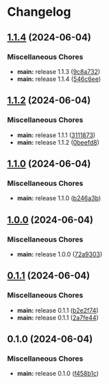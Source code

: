 # Changelog

## [1.1.4](https://github.com/ipegte93/mcmod/compare/v1.1.2...v1.1.4) (2024-06-04)


### Miscellaneous Chores

* **main:** release 1.1.3 ([9c8a732](https://github.com/ipegte93/mcmod/commit/9c8a7328d80c23db46a484bd8a74efcffb772e6b))
* **main:** release 1.1.4 ([546c6ee](https://github.com/ipegte93/mcmod/commit/546c6ee404d41c2f0a05a229f453e02a04ed25f0))

## [1.1.2](https://github.com/ipegte93/mcmod/compare/v1.1.0...v1.1.2) (2024-06-04)


### Miscellaneous Chores

* **main:** release 1.1.1 ([3111873](https://github.com/ipegte93/mcmod/commit/3111873bdde938b0c81e598db264f16cda3acd3f))
* **main:** release 1.1.2 ([0beefd8](https://github.com/ipegte93/mcmod/commit/0beefd81f446e6c0b55466e5568da5d28e1d5935))

## [1.1.0](https://github.com/ipegte93/mcmod/compare/v1.0.0...v1.1.0) (2024-06-04)


### Miscellaneous Chores

* **main:** release 1.1.0 ([b246a3b](https://github.com/ipegte93/mcmod/commit/b246a3bca5797506ae8847a33a870839481bdb7a))

## [1.0.0](https://github.com/ipegte93/mcmod/compare/v0.1.1...v1.0.0) (2024-06-04)


### Miscellaneous Chores

* **main:** release 1.0.0 ([72a9303](https://github.com/ipegte93/mcmod/commit/72a93031f123deca6d6e322a0779de778cc0ae67))

## [0.1.1](https://github.com/ipegte93/mcmod/compare/v0.1.0...v0.1.1) (2024-06-04)


### Miscellaneous Chores

* **main:** release 0.1.1 ([b2e2f74](https://github.com/ipegte93/mcmod/commit/b2e2f746a767e826b3fd4cb261e8396209ca3879))
* **main:** release 0.1.1 ([2a7fe44](https://github.com/ipegte93/mcmod/commit/2a7fe44eb8a8e15c021034e9566f448fbe66400e))

## 0.1.0 (2024-06-04)


### Miscellaneous Chores

* **main:** release 0.1.0 ([f458b1c](https://github.com/ipegte93/mcmod/commit/f458b1c8091f0de645ba3f8a9de8385916d398d4))
